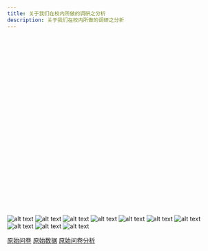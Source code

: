 ```yaml
---
title: 关于我们在校内所做的调研之分析
description: 关于我们在校内所做的调研之分析
---
```

<script src="https://cdn.staticfile.org/echarts/5.5.0/echarts.min.js"></script>
<div id="02" style="width: 100%;height: 400px"></div>

![alt text](./img/d85039ef5062bda882fd94af5344025e.png)
![alt text](./img/684ae7e16cf7cc30e2bf7beb4d95d50c.png)
![alt text](./img/6c194a37d9c77d3c9f67ee4860cd9a01.png)
![alt text](./img/d000c4f4348c8cd57eaf7442bf5821af.png)
![alt text](./img/2f51cfe1ea0048e3f5924dfa40f1424c.png)
![alt text](./img/a751353aa3beb392e630377ec6beb0f9.png)
![alt text](./img/9ff5953f48bac363fe863bbedc4103b0.png)
![alt text](./img/947ef53e904da37db91db05bfd60fe66.png)
![alt text](./img/89f2baa6ff189ce01a42c21b0e227d10.png)
![alt text](./img/f35ecef1cc09142b3532360e760d368d.png)

[原始问卷](https://acmeteam.feishu.cn/share/base/form/shrcn3p3spUWi24O50thmQB1whf)
[原始数据](https://acmeteam.feishu.cn/base/PvkvbtzStap5xusr23HcZOejnBc?from=from_copylink)
[原始问卷分析](https://acmeteam.feishu.cn/share/base/dashboard/shrcnCCYQXqKh15rt9I3gEil4Kf)


<script type="text/javascript">
  var chart02 = echarts.init(document.getElementById('02'));
  var option = {
  legend: {
    orient: "vertical",
    left: "left",
    data: ["Apple", "Grapes", "Pineapples", "Oranges", "Bananas"]
  },
  series: [{
    type: "pie",
    data: [{
      value: 94,
      name: "回收量"
    }, {
      value: 6,
      name: "未回收/无效"
    }]
  }]
}
  chart02.setOption(option);
</script>